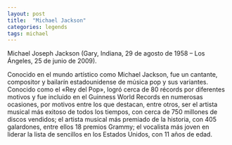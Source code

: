```yaml
---
layout: post
title:  "Michael Jackson"
categories: legends
tags: michael
---
```



Michael Joseph Jackson (Gary, Indiana, 29 de agosto de 1958 – Los Ángeles, 25 de junio de 2009).

Conocido en el mundo artístico como Michael Jackson, fue un cantante, compositor y bailarín estadounidense de música pop y sus variantes.
Conocido como el «Rey del Pop», logró cerca de 80 récords por diferentes motivos y fue incluido en el Guinness World Records en numerosas ocasiones, por motivos entre los que destacan, entre otros, ser el artista musical más exitoso de todos los tiempos, con cerca de 750 millones de discos vendidos; el artista musical más premiado de la historia, con 405 galardones, entre ellos 18 premios Grammy; el vocalista más joven en liderar la lista de sencillos en los Estados Unidos, con 11 años de edad.

